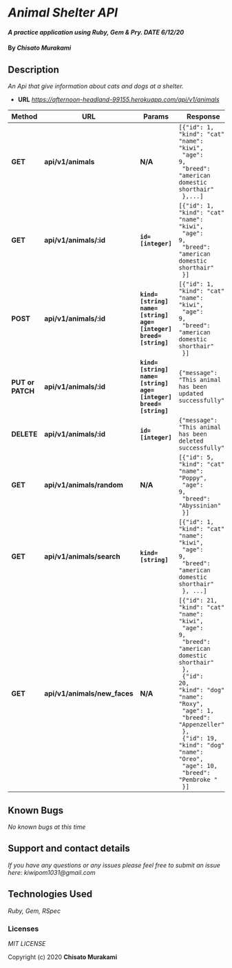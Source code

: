 # _Animal Shelter API_

#### _A practice application using Ruby, Gem & Pry. DATE 6/12/20_

#### By _**Chisato Murakami**_

## Description
  _An Api that give information about cats and dogs at a shelter._

* **URL** 
  _https://afternoon-headland-99155.herokuapp.com/api/v1/animals_

|  Method |  URL  | Params | Response 
|---------------------------|---------|-------|-------
|**GET**|**api/v1/animals**|**N/A**|<code>[{"id": 1,<br>"kind": "cat",<br>"name": "kiwi",<br> "age": 9,<br> "breed": "american domestic shorthair"<br> },...]</code>
|**GET**|**api/v1/animals/:id**|**`id=[integer]`**|<code>[{"id": 1,<br>"kind": "cat",<br>"name": "kiwi",<br> "age": 9,<br> "breed": "american domestic shorthair"<br> }]</code>
|**POST**|**api/v1/animals/:id**|**`kind=[string]`<br>`name=[string]`<br>`age=[integer]`<br>`breed=[string]`**|<code>[{"id": 1,<br>"kind": "cat",<br>"name": "kiwi",<br> "age": 9,<br> "breed": "american domestic shorthair"<br> }]</code>
|**PUT or PATCH**|**api/v1/animals/:id**|**`kind=[string]`<br>`name=[string]`<br>`age=[integer]`<br>`breed=[string]`**|<code>{"message": "This animal has been updated successfully"}</code>
|**DELETE**|**api/v1/animals/:id**|**`id=[integer]`**|<code>{"message": "This animal has been deleted successfully"}</code>
|**GET**|**api/v1/animals/random**|**N/A**|<code>[{"id": 5,<br>"kind": "cat",<br>"name": "Poppy",<br> "age": 9,<br> "breed": "Abyssinian"<br> }]</code>
|**GET**|**api/v1/animals/search**|**`kind=[string]`**|<code>[{"id": 1,<br>"kind": "cat",<br>"name": "kiwi",<br> "age": 9,<br> "breed": "american domestic shorthair"<br> }, ...]</code>
|**GET**|**api/v1/animals/new_faces**|**N/A**|<code>[{"id": 21,<br>"kind": "cat",<br>"name": "kiwi",<br> "age": 9,<br> "breed": "american domestic shorthair"<br> }, <br> {"id": 20,<br>"kind": "dog",<br>"name": "Roxy",<br> "age": 1,<br> "breed": "Appenzeller"<br> }, <br> {"id": 19,<br>"kind": "dog",<br>"name": "Oreo",<br> "age": 10,<br> "breed": "Pembroke "<br> }]</code>


## Known Bugs

_No known bugs at this time_

## Support and contact details

_If you have any questions or any issues please feel free to submit an issue here: kiwipom1031@gmail.com_

## Technologies Used

_Ruby, Gem, RSpec_

### Licenses
*MIT LICENSE*

Copyright (c) 2020 **Chisato Murakami**